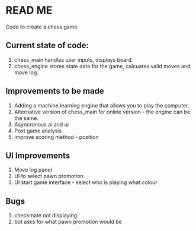 # READ ME

Code to create a chess game

## Current state of code:
1. chess_main handles user inputs, displays board.
2. chess_engine stores state data for the game, calcuates valid moves and move log.

## Improvements to be made

1. Adding a machine learning engine that allows you to play the computer.
2. Alternative version of chess_main for online version - the engine can be the same.
3. Asyncronous ai and ui
4. Post game analysis
5. improve scoring method - position

## UI Improvements
1. Move log panel
2. UI to select pawn promotion
3. UI start game interface - select who is playing what colour

## Bugs

1. checkmate not displaying
2. bot asks for what pawn promotion would be
